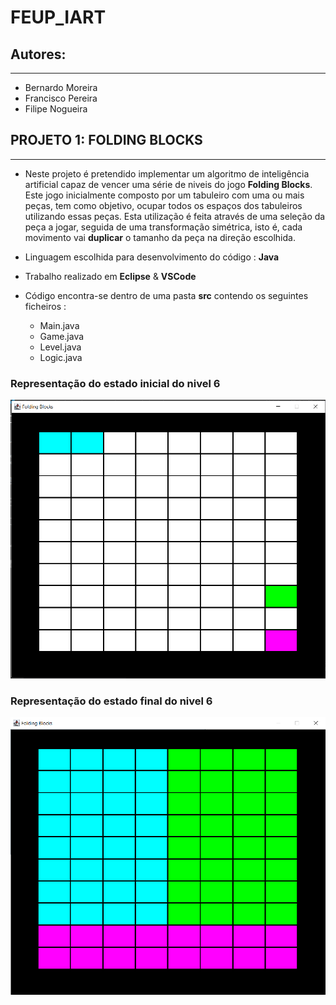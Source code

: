 # FEUP_IART

## Autores:
*****
* Bernardo Moreira
* Francisco Pereira
* Filipe Nogueira 

## PROJETO 1: FOLDING BLOCKS
*****
* Neste projeto é pretendido implementar um algoritmo de  inteligência artificial capaz de vencer uma série de niveis do jogo **Folding Blocks**. Este jogo inicialmente composto por um tabuleiro com uma ou mais peças, tem como objetivo, ocupar todos os espaços dos tabuleiros utilizando essas peças. 
Esta utilização é feita através de uma seleção da peça a jogar, seguida de uma transformação simétrica, isto é, cada movimento vai **duplicar** o tamanho da peça na direção escolhida.

* Linguagem escolhida para desenvolvimento do código : **Java**

* Trabalho realizado em **Eclipse** & **VSCode**
* Código encontra-se dentro de uma pasta **src** contendo os seguintes ficheiros : 
    * Main.java
    * Game.java 
    * Level.java
    * Logic.java

### Representação do estado inicial do nivel 6
![alt text](https://github.com/BernardoCMoreira/FEUP_IART/blob/master/FoldingBlocks/images/level6_init.PNG "Level 6 init")

### Representação do estado final do nivel 6
![alt text](https://github.com/BernardoCMoreira/FEUP_IART/blob/master/FoldingBlocks/images/level6_won.PNG "Level 6 won")